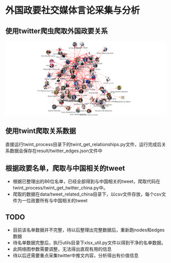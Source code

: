 <!--
 * @Descripttion: 
 * @version: 
 * @Author: Da Chuang
 * @Date: 2019-12-10 09:32:42
 * @LastEditors: cjh (492795090@qq.com)
 * @LastEditTime: 2019-12-16 21:08:03
 -->
# 外国政要社交媒体言论采集与分析
## 使用twitter爬虫爬取外国政要关系
![nodes.png](./doc/git_images/nodes_edges.png)

## 使用twint爬取关系数据
直接运行twint_process目录下的twint_get_relationships.py文件，运行完成后关系数据会保存在result/twitter_edges.json文件中

## 根据政要名单，爬取与中国相关的tweet
- 根据已整理出的86位名单，已经全部得到与中国相关的tweet，爬取代码在twint_process/twint_get_twitter_china.py中。
- 爬取的数据在data/tweet_related_china目录下，以csv文件存放，每个csv文件为一位政要所有与中国相关的tweet

## TODO
- 目前该名单数据并不完整，待以后整理出完整数据后，重新跑nodes和edges数据
- 待名单数据完整后，执行utils目录下xlsx_util.py文件以得到干净的名单数据。
- 此网络图参数需要调整，无法得出直观有用的信息
- 待以后还需要重点采集twitter中推文内容，分析得出有价值信息

